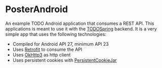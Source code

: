 # PosterAndroid
An example TODO Android application that consumes a REST API. This applications is meant to use it with the [TODOSpring](https://github.com/neich/TODOSpring) backend. It is a very simple app that uses the following technologies:

- Compiled for Android API 27, minimum API 23
- Uses [Retrofit](http://square.github.io/retrofit/) to consume the API
- Uses [OkHttp3](http://square.github.io/okhttp/) as http client
- Uses persistent cookies with [PersistentCookieJar](https://github.com/franmontiel/PersistentCookieJar)
